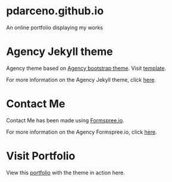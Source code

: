 # pdarceno.github.io
An online portfolio displaying my works

# Agency Jekyll theme
Agency theme based on [Agency bootstrap theme](https://startbootstrap.com/theme/agency).
Visit [template](https://y7kim.github.io/agency-jekyll-theme/).

For more information on the Agency Jekyll theme, click [here](https://jekyllrb.com/).

# Contact Me
Contact Me has been made using [Formspree.io](https://formspree.io).

For more information on the Agency Formspree.io, click [here](https://help.formspree.io/hc/en-us).

# Visit Portfolio
View this [portfolio](https://pdarceno.github.io/) with the theme in action here.
